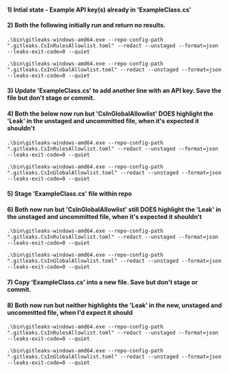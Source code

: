 
#### 1) Intial state - Example API key(s) already in 'ExampleClass.cs'


#### 2) Both the following initially run and return no results.

```
.\bin\gitleaks-windows-amd64.exe --repo-config-path ".gitleaks.CsInRulesAllowlist.toml" --redact --unstaged --format=json --leaks-exit-code=0 --quiet

.\bin\gitleaks-windows-amd64.exe --repo-config-path ".gitleaks.CsInGlobalAllowlist.toml" --redact --unstaged --format=json --leaks-exit-code=0 --quiet
```

#### 3) Update 'ExampleClass.cs' to add another line with an API key. Save the file but don't stage or commit.


#### 4) Both the below now run but 'CsInGlobalAllowlist' DOES highlight the 'Leak' in the unstaged and uncommitted file, when it's expected it shouldn't

```
.\bin\gitleaks-windows-amd64.exe --repo-config-path ".gitleaks.CsInRulesAllowlist.toml" --redact --unstaged --format=json --leaks-exit-code=0 --quiet

.\bin\gitleaks-windows-amd64.exe --repo-config-path ".gitleaks.CsInGlobalAllowlist.toml" --redact --unstaged --format=json --leaks-exit-code=0 --quiet
```


#### 5) Stage 'ExampleClass.cs' file within repo


#### 6) Both now run but 'CsInGlobalAllowlist' still DOES highlight the 'Leak' in the unstaged and uncommitted file, when it's expected it shouldn't

```
.\bin\gitleaks-windows-amd64.exe --repo-config-path ".gitleaks.CsInRulesAllowlist.toml" --redact --unstaged --format=json --leaks-exit-code=0 --quiet

.\bin\gitleaks-windows-amd64.exe --repo-config-path ".gitleaks.CsInGlobalAllowlist.toml" --redact --unstaged --format=json --leaks-exit-code=0 --quiet
```


#### 7) Copy 'ExampleClass.cs' into a new file. Save but don't stage or commit.


#### 8) Both now run but neither highlights the 'Leak' in the new, unstaged and uncommitted file, when I'd expect it should

```
.\bin\gitleaks-windows-amd64.exe --repo-config-path ".gitleaks.CsInRulesAllowlist.toml" --redact --unstaged --format=json --leaks-exit-code=0 --quiet

.\bin\gitleaks-windows-amd64.exe --repo-config-path ".gitleaks.CsInGlobalAllowlist.toml" --redact --unstaged --format=json --leaks-exit-code=0 --quiet
```

